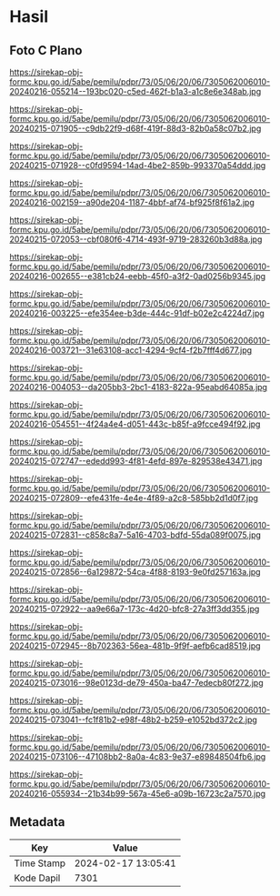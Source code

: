 # Hasil

## Foto C Plano

https://sirekap-obj-formc.kpu.go.id/5abe/pemilu/pdpr/73/05/06/20/06/7305062006010-20240216-055214--193bc020-c5ed-462f-b1a3-a1c8e6e348ab.jpg

https://sirekap-obj-formc.kpu.go.id/5abe/pemilu/pdpr/73/05/06/20/06/7305062006010-20240215-071905--c9db22f9-d68f-419f-88d3-82b0a58c07b2.jpg

https://sirekap-obj-formc.kpu.go.id/5abe/pemilu/pdpr/73/05/06/20/06/7305062006010-20240215-071928--c0fd9594-14ad-4be2-859b-993370a54ddd.jpg

https://sirekap-obj-formc.kpu.go.id/5abe/pemilu/pdpr/73/05/06/20/06/7305062006010-20240216-002159--a90de204-1187-4bbf-af74-bf925f8f61a2.jpg

https://sirekap-obj-formc.kpu.go.id/5abe/pemilu/pdpr/73/05/06/20/06/7305062006010-20240215-072053--cbf080f6-4714-493f-9719-283260b3d88a.jpg

https://sirekap-obj-formc.kpu.go.id/5abe/pemilu/pdpr/73/05/06/20/06/7305062006010-20240216-002655--e381cb24-eebb-45f0-a3f2-0ad0256b9345.jpg

https://sirekap-obj-formc.kpu.go.id/5abe/pemilu/pdpr/73/05/06/20/06/7305062006010-20240216-003225--efe354ee-b3de-444c-91df-b02e2c4224d7.jpg

https://sirekap-obj-formc.kpu.go.id/5abe/pemilu/pdpr/73/05/06/20/06/7305062006010-20240216-003721--31e63108-acc1-4294-9cf4-f2b7fff4d677.jpg

https://sirekap-obj-formc.kpu.go.id/5abe/pemilu/pdpr/73/05/06/20/06/7305062006010-20240216-004053--da205bb3-2bc1-4183-822a-95eabd64085a.jpg

https://sirekap-obj-formc.kpu.go.id/5abe/pemilu/pdpr/73/05/06/20/06/7305062006010-20240216-054551--4f24a4e4-d051-443c-b85f-a9fcce494f92.jpg

https://sirekap-obj-formc.kpu.go.id/5abe/pemilu/pdpr/73/05/06/20/06/7305062006010-20240215-072747--ededd993-4f81-4efd-897e-829538e43471.jpg

https://sirekap-obj-formc.kpu.go.id/5abe/pemilu/pdpr/73/05/06/20/06/7305062006010-20240215-072809--efe431fe-4e4e-4f89-a2c8-585bb2d1d0f7.jpg

https://sirekap-obj-formc.kpu.go.id/5abe/pemilu/pdpr/73/05/06/20/06/7305062006010-20240215-072831--c858c8a7-5a16-4703-bdfd-55da089f0075.jpg

https://sirekap-obj-formc.kpu.go.id/5abe/pemilu/pdpr/73/05/06/20/06/7305062006010-20240215-072856--6a129872-54ca-4f88-8193-9e0fd257163a.jpg

https://sirekap-obj-formc.kpu.go.id/5abe/pemilu/pdpr/73/05/06/20/06/7305062006010-20240215-072922--aa9e66a7-173c-4d20-bfc8-27a3ff3dd355.jpg

https://sirekap-obj-formc.kpu.go.id/5abe/pemilu/pdpr/73/05/06/20/06/7305062006010-20240215-072945--8b702363-56ea-481b-9f9f-aefb6cad8519.jpg

https://sirekap-obj-formc.kpu.go.id/5abe/pemilu/pdpr/73/05/06/20/06/7305062006010-20240215-073016--98e0123d-de79-450a-ba47-7edecb80f272.jpg

https://sirekap-obj-formc.kpu.go.id/5abe/pemilu/pdpr/73/05/06/20/06/7305062006010-20240215-073041--fc1f81b2-e98f-48b2-b259-e1052bd372c2.jpg

https://sirekap-obj-formc.kpu.go.id/5abe/pemilu/pdpr/73/05/06/20/06/7305062006010-20240215-073106--47108bb2-8a0a-4c83-9e37-e89848504fb6.jpg

https://sirekap-obj-formc.kpu.go.id/5abe/pemilu/pdpr/73/05/06/20/06/7305062006010-20240216-055934--21b34b99-567a-45e6-a09b-16723c2a7570.jpg


## Metadata

| Key        | Value               |
| ---------- | ------------------- |
| Time Stamp | 2024-02-17 13:05:41 |
| Kode Dapil | 7301                |



